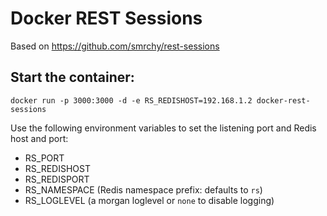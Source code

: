 # Docker REST Sessions

Based on https://github.com/smrchy/rest-sessions

## Start the container:

`docker run -p 3000:3000 -d -e RS_REDISHOST=192.168.1.2 docker-rest-sessions`

Use the following environment variables to set the listening port and Redis host and port:

* RS_PORT
* RS_REDISHOST
* RS_REDISPORT
* RS_NAMESPACE (Redis namespace prefix: defaults to `rs`)
* RS_LOGLEVEL (a morgan loglevel or `none` to disable logging)